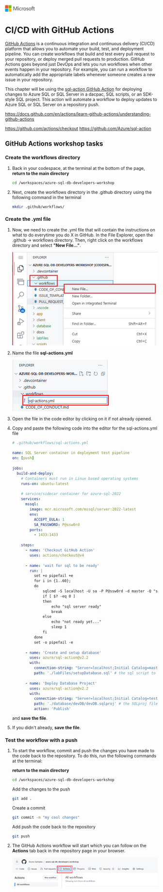 ![A picture of the Microsoft Logo](./media/graphics/microsoftlogo.png)

# CI/CD with GitHub Actions

[GitHub Actions]() is a continuous integration and continuous delivery (CI/CD) platform that allows you to automate your build, test, and deployment pipeline. You can create workflows that build and test every pull request to your repository, or deploy merged pull requests to production. GitHub Actions goes beyond just DevOps and lets you run workflows when other events happen in your repository. For example, you can run a workflow to automatically add the appropriate labels whenever someone creates a new issue in your repository.

This chapter will be using the [sql-action GitHub Action](https://github.com/Azure/sql-action) for deploying changes to Azure SQL or SQL Server in a dacpac, SQL scripts, or an SDK-style SQL project. This action will automate a workflow to deploy updates to Azure SQL or SQL Server on a repository push.

https://docs.github.com/en/actions/learn-github-actions/understanding-github-actions

https://github.com/actions/checkout
https://github.com/Azure/sql-action


## GitHub Actions workshop tasks

### Create the workflows directory

1. Back in your codespace, at the terminal at the bottom of the page, **return to the main directory**

    ```bash
    cd /workspaces/azure-sql-db-developers-workshop
    ```

1. Next, create the workflows directory in the .github directory using the following command in the terminal

    ```bash
    mkdir .github/workflows/
    ```

### Create the .yml file

1. Now, we need to create the .yml file that will contain the instructions on what to do everytime you do X in GitHub. In the File Explorer, open the .github -> workflows directory. Then, right click on the workflows directory and select **"New File..."**.

    ![A picture of right clicking on the workflows directory and selecting New File...](./media/ch8/act1.png)

1. Name the file **sql-actions.yml**

    ![A picture of naming the file sql-actions.yml](./media/ch8/act2.png)

1. Open the file in the code editor by clicking on it if not already opened.

1. Copy and paste the following code into the editor for the sql-actions.yml file

    ```yml
    # .github/workflows/sql-actions.yml
    
    name: SQL Server container in deployment test pipeline
    on: [push]
    
    jobs:
      build-and-deploy:
        # Containers must run in Linux based operating systems
        runs-on: ubuntu-latest
    
        # service/sidecar container for azure-sql-2022
        services:
          mssql:
            image: mcr.microsoft.com/mssql/server:2022-latest
            env:
              ACCEPT_EULA: 1
              SA_PASSWORD: P@ssw0rd
            ports:
              - 1433:1433
    
        steps:
          - name: 'Checkout GitHub Action'
            uses: actions/checkout@v4
    
          - name: 'wait for sql to be ready'
            run: |
              set +o pipefail +e
              for i in {1..60};
              do
                  sqlcmd -S localhost -U sa -P P@ssw0rd -d master -Q "select getdate()"
                  if [ $? -eq 0 ]
                  then
                      echo "sql server ready"
                      break
                  else
                      echo "not ready yet..."
                      sleep 1
                  fi
              done
              set -o pipefail -e
    
          - name: 'Create and setup database'
            uses: azure/sql-action@v2.2
            with:
              connection-string: "Server=localhost;Initial Catalog=master;User ID=sa;Password=P@ssw0rd;Encrypt=False;TrustServerCertificate=False;"  # the local connection string
              path: './labFiles/setupDatabase.sql' # the sql script to create db and configure for clr
    
          - name: 'Deploy Database Project'
            uses: azure/sql-action@v2.2
            with:
              connection-string: "Server=localhost;Initial Catalog=testingDB;User ID=sa;Password=P@ssw0rd;Encrypt=False;TrustServerCertificate=False;"  # the local connection string
              path: './database/devDB/devDB.sqlproj' # the SQLproj file
              action: 'Publish'
    ```

    and **save the file**.

1. If you didn't already, **save the file**.

### Test the workflow with a push

1. To start the workflow, commit and push the changes you have made to the code back to the repository. To do this, run the following commands at the terminal:

    **return to the main directory**

    ```bash
    cd /workspaces/azure-sql-db-developers-workshop
    ```

    Add the changes to the push

    ```bash
    git add .
    ```

    Create a commit

    ```bash
    git commit -m "my cool changes"
    ```

    Add push the code back to the repository

    ```bash
    git push
    ```

1. The GitHub Actions workflow will start which you can follow on the **Actions** tab back in the repository page in your browser.

    ![A picture of the actions tab on the repository page in the browser](./media/ch8/act3.png)
